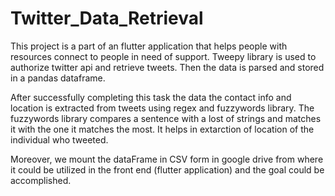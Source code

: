 # Twitter_Data_Retrieval
This project is a part of an flutter application that helps people with resources connect to people in need of support. Tweepy library is used to authorize twitter api and retrieve tweets. Then the data is parsed and stored in a pandas dataframe. 

After successfully completing this task the data the contact info and location is extracted from tweets using regex and fuzzywords library. The fuzzywords library compares a sentence with a lost of strings and matches it with the one it matches the most. It helps in extarction of location of the individual who tweeted. 

Moreover, we mount the dataFrame in CSV form in google drive from where it could be utilized in the front end (flutter application) and the goal could be accomplished. 
